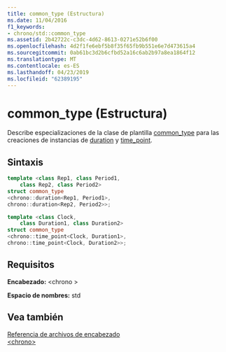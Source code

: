```yaml
---
title: common_type (Estructura)
ms.date: 11/04/2016
f1_keywords:
- chrono/std::common_type
ms.assetid: 2b42722c-c3dc-4d62-8613-0271e52b6f00
ms.openlocfilehash: 4d2f1fe6ebf5b8f35f65fb9b551e6e7d473615a4
ms.sourcegitcommit: 0ab61bc3d2b6cfbd52a16c6ab2b97a8ea1864f12
ms.translationtype: MT
ms.contentlocale: es-ES
ms.lasthandoff: 04/23/2019
ms.locfileid: "62389195"
---
```

# <a name="commontype-structure"></a>common_type (Estructura)

Describe especializaciones de la clase de plantilla [common_type](../standard-library/common-type-class.md) para las creaciones de instancias de [duration](../standard-library/duration-class.md) y [time_point](../standard-library/time-point-class.md).

## <a name="syntax"></a>Sintaxis

```cpp
template <class Rep1, class Period1,
    class Rep2, class Period2>
struct common_type
<chrono::duration<Rep1, Period1>,
chrono::duration<Rep2, Period2>>;

template <class Clock,
    class Duration1, class Duration2>
struct common_type
<chrono::time_point<Clock, Duration1>,
chrono::time_point<Clock, Duration2>>;
```

## <a name="requirements"></a>Requisitos

**Encabezado:** \<chrono >

**Espacio de nombres:** std

## <a name="see-also"></a>Vea también

[Referencia de archivos de encabezado](../standard-library/cpp-standard-library-header-files.md)<br/>
[\<chrono>](../standard-library/chrono.md)<br/>
